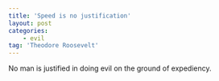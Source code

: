 ```yaml
---
title: 'Speed is no justification'
layout: post
categories:
    - evil
tag: 'Theodore Roosevelt'
---
```


No man is justified in doing evil on the ground of expediency.